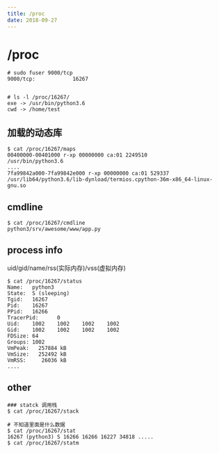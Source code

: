 ```yaml
---
title: /proc
date: 2018-09-27
---
```

# /proc

    # sudo fuser 9000/tcp
    9000/tcp:            16267


    # ls -l /proc/16267/
    exe -> /usr/bin/python3.6
    cwd -> /home/test

## 加载的动态库

    $ cat /proc/16267/maps 
    00400000-00401000 r-xp 00000000 ca:01 2249510                            /usr/bin/python3.6
    ....
    7fa99842a000-7fa99842e000 r-xp 00000000 ca:01 529337                     /usr/lib64/python3.6/lib-dynload/termios.cpython-36m-x86_64-linux-gnu.so

## cmdline

    $ cat /proc/16267/cmdline
    python3/srv/awesome/www/app.py

## process info
uid/gid/name/rss(实际内存)/vss(虚拟内存)

    $ cat /proc/16267/status
    Name:   python3
    State:  S (sleeping)
    Tgid:   16267
    Pid:    16267
    PPid:   16266
    TracerPid:      0
    Uid:    1002    1002    1002    1002
    Gid:    1002    1002    1002    1002
    FDSize: 64
    Groups: 1002
    VmPeak:   257884 kB
    VmSize:   252492 kB
    VmRSS:     26036 kB
    ....

## other
```
### statck 调用栈
$ cat /proc/16267/stack

# 不知道里面是什么数据
$ cat /proc/16267/stat
16267 (python3) S 16266 16266 16227 34818 .....
$ cat /proc/16267/statm
```